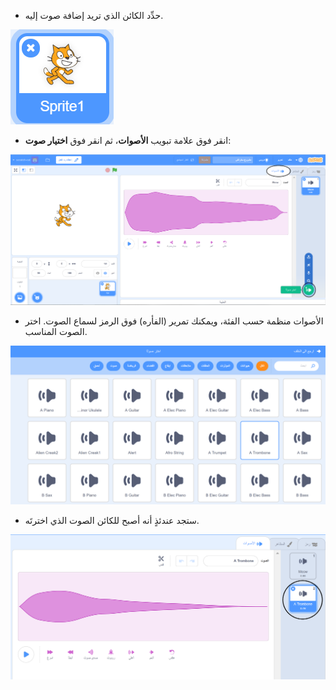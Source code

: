 + حدِّد الكائن الذي تريد إضافة صوت إليه.

![كائن](images/sprite-select.png)

+ انقر فوق علامة تبويب **الأصوات**، ثم انقر فوق **اختيار صوت**:

![الأصوات واختيار الصوت الداعم](images/import-sound.png)

+ الأصوات منظمة حسب الفئة، ويمكنك تمرير (الفأره) فوق الرمز لسماع الصوت. اختر الصوت المناسب.

![قائمة الأصوات](images/choose-sound.png)

+ ستجد عندئذٍ أنه أصبح للكائن الصوت الذي اخترتَه.

![صوت جديد يظهر ضد الكائن](images/sound-imported.png)